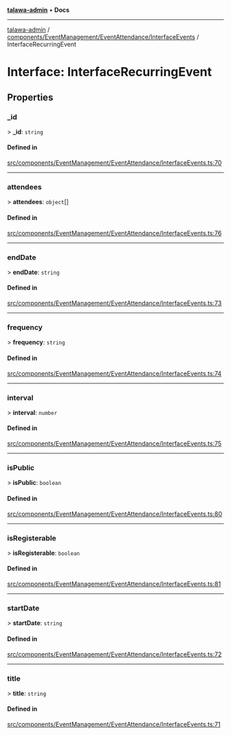 [**talawa-admin**](../../../../../README.md) • **Docs**

***

[talawa-admin](../../../../../modules.md) / [components/EventManagement/EventAttendance/InterfaceEvents](../README.md) / InterfaceRecurringEvent

# Interface: InterfaceRecurringEvent

## Properties

### \_id

\> **\_id**: `string`

#### Defined in

[src/components/EventManagement/EventAttendance/InterfaceEvents.ts:70](https://github.com/PalisadoesFoundation/talawa-admin/blob/d16b95ee179900e8e32a2296f14e948e6caea05b/src/components/EventManagement/EventAttendance/InterfaceEvents.ts#L70)

***

### attendees

\> **attendees**: `object`[]

#### Defined in

[src/components/EventManagement/EventAttendance/InterfaceEvents.ts:76](https://github.com/PalisadoesFoundation/talawa-admin/blob/d16b95ee179900e8e32a2296f14e948e6caea05b/src/components/EventManagement/EventAttendance/InterfaceEvents.ts#L76)

***

### endDate

\> **endDate**: `string`

#### Defined in

[src/components/EventManagement/EventAttendance/InterfaceEvents.ts:73](https://github.com/PalisadoesFoundation/talawa-admin/blob/d16b95ee179900e8e32a2296f14e948e6caea05b/src/components/EventManagement/EventAttendance/InterfaceEvents.ts#L73)

***

### frequency

\> **frequency**: `string`

#### Defined in

[src/components/EventManagement/EventAttendance/InterfaceEvents.ts:74](https://github.com/PalisadoesFoundation/talawa-admin/blob/d16b95ee179900e8e32a2296f14e948e6caea05b/src/components/EventManagement/EventAttendance/InterfaceEvents.ts#L74)

***

### interval

\> **interval**: `number`

#### Defined in

[src/components/EventManagement/EventAttendance/InterfaceEvents.ts:75](https://github.com/PalisadoesFoundation/talawa-admin/blob/d16b95ee179900e8e32a2296f14e948e6caea05b/src/components/EventManagement/EventAttendance/InterfaceEvents.ts#L75)

***

### isPublic

\> **isPublic**: `boolean`

#### Defined in

[src/components/EventManagement/EventAttendance/InterfaceEvents.ts:80](https://github.com/PalisadoesFoundation/talawa-admin/blob/d16b95ee179900e8e32a2296f14e948e6caea05b/src/components/EventManagement/EventAttendance/InterfaceEvents.ts#L80)

***

### isRegisterable

\> **isRegisterable**: `boolean`

#### Defined in

[src/components/EventManagement/EventAttendance/InterfaceEvents.ts:81](https://github.com/PalisadoesFoundation/talawa-admin/blob/d16b95ee179900e8e32a2296f14e948e6caea05b/src/components/EventManagement/EventAttendance/InterfaceEvents.ts#L81)

***

### startDate

\> **startDate**: `string`

#### Defined in

[src/components/EventManagement/EventAttendance/InterfaceEvents.ts:72](https://github.com/PalisadoesFoundation/talawa-admin/blob/d16b95ee179900e8e32a2296f14e948e6caea05b/src/components/EventManagement/EventAttendance/InterfaceEvents.ts#L72)

***

### title

\> **title**: `string`

#### Defined in

[src/components/EventManagement/EventAttendance/InterfaceEvents.ts:71](https://github.com/PalisadoesFoundation/talawa-admin/blob/d16b95ee179900e8e32a2296f14e948e6caea05b/src/components/EventManagement/EventAttendance/InterfaceEvents.ts#L71)
